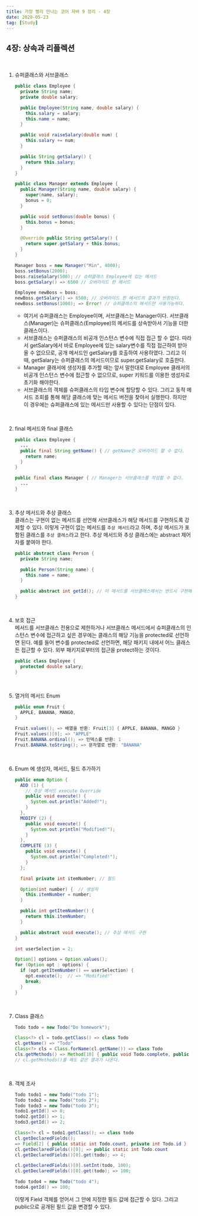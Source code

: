 ```yaml
---
title: 가장 빨리 만나는 코어 자바 9 정리 - 4장
date: 2020-05-23
tag: [Study]
---
```


## 4장: 상속과 리플렉션

<br />

1. 슈퍼클래스와 서브클래스

    ```java
    public class Employee {
      private String name;
      private double salary;

      public Employee(String name, double salary) {
        this.salary = salary;
        this.name = name;
      }

      public void raiseSalary(double num) {
        this.salary += num;
      }

      public String getSalary() {
        return this.salary;
      }
    }

    public class Manager extends Employee {
      public Manager(String name, double salary) {
        super(name, salary);
        bonus = 0;
      }

      public void setBonus(double bonus) {
        this.bonus = bonus;
      }

      @Override public String getSalary() {
        return super.getSalary + this.bonus;
      }
    }

    Manager boss = new Manager("Min", 4000);
    boss.setBonus(2000);
    boss.raiseSalary(500); // 슈퍼클래스 Employee에 있는 메서드
    boss.getSalary() => 6500 // 오버라이드 한 메서드

    Employee newBoss = boss;
    newBoss.getSalary() => 6500; // 오버라이드 한 메서드의 결과가 반환된다.
    newBoss.setBonus(1000); => Error! // 슈퍼클래스의 메서드만 사용가능하다.
    ```

    - 여기서 슈퍼클래스는 Employee이며, 서브클래스는 Manager이다. 서브클래스(Manager)는 슈퍼클래스(Employee)의 메서드를 상속받아서 기능을 더한 클래스이다.
    - 서브클래스는 슈퍼클래스의 비공개 인스턴스 변수에 직접 접근 할 수 없다. 따라서 getSalary에서 바로 Employee에 있는 salary변수를 직접 접근하여 받아올 수 없으므로, 공개 메서드인 getSalary를 호출하여 사용하였다. 그리고 이 때, getSalary는 슈퍼클래스의 메서드이므로 super.getSalary로 호출한다.
    - Manager 클래서에 생성자를 추가할 때는 앞서 말한대로 Employee 클래서의 비공개 인스턴스 변수에 접근할 수 없으므로, super 키워드를 이용한 생성자로 초기화 해야한다.
    - 서브클래스의 객체를 슈퍼클래스의 타입 변수에 할당할 수 있다. 그리고 동적 메서드 조회를 통해 해당 클래스에 맞는 메서드 버전을 찾아서 실행한다. 하지만 이 경우에는 슈퍼클래스에 있는 메서드만 사용할 수 있다는 단점이 있다.

<br />

2. final 메서드와 final 클래스

    ```java
    public class Employee {
      ...
      public final String getName() { // getName은 오버라이드 할 수 없다.
        return name;
      }
    }

    public final class Manager { // Manager는 서브클래스를 작성할 수 없다.
      ...
    }
    ```

<br />

3. 추상 메서드와 추상 클래스  
   클래스는 구현이 없는 메서드를 선언해 서브클래스가 해당 메서드를 구현하도록 강제할 수 있다. 이렇게 구현이 없는 메서드를 `추상 메서드`라고 하며, 추상 메서드가 포함된 클래스를 `추상 클래스`라고 한다. 추상 메서드와 추상 클래스에는 abstract 제어자를 붙여야 한다.

    ```java
    public abstract class Person {
      private String name;

      public Person(String name) {
        this.name = name;
      }

      public abstract int getId(); // 이 메서드를 서브클래스에서는 반드시 구현해야한다.
    }
    ```

<br />

4. 보호 접근  
   메서드를 서브클래스 전용으로 제한하거나 서브클래스 메서드에서 슈퍼클래스의 인스턴스 변수에 접근하고 싶은 경우에는 클래스의 해당 기능을 protected로 선언하면 된다. 예를 들어 변수를 protected로 선언하면, 해당 패키지 내에서 어느 클래스든 접근할 수 있다. 외부 패키지로부터의 접근을 protect하는 것이다.

    ```java
    public class Employee {
      protected double salary;
    }
    ```

<br />

5. 열거의 메서드 Enum

    ```java
    public enum Fruit {
      APPLE, BANANA, MANGO,
    }

    Fruit.values(); => 배열을 반환: Fruit[3] { APPLE, BANANA, MANGO }
    Fruit.values()[0]; => "APPLE"
    Fruit.BANANA.ordinal(); => 인덱스를 반환: 1
    Fruit.BANANA.toString(); => 문자열로 반환: "BANANA"
    ```

<br />

6. Enum 에 생성자, 메서드, 필드 추가하기  

    ```java
    public enum Option {
      ADD (1) {
        // 추상 메서드 execute Override
        public void execute() {
          System.out.println("Added!");
        }
      },
      MODIFY (2) {
        public void execute() {
          System.out.println("Modified!");
        }
      },
      COMPLETE (3) {
        public void execute() {
          System.out.println("Completed!");
        }
      };

      final private int itemNumber; // 필드

      Option(int number) {  // 생성자
        this.itemNumber = number;
      }

      public int getItemNumber() {
        return this.itemNumber;
      }

      public abstract void execute(); // 추상 메서드 구현
    }

    int userSelection = 2;

    Option[] options = Option.values();
    for (Option opt : options) {
      if (opt.getItemNumber() == userSelection) {
        opt.execute();  // => "Modified!"
        break;
      }
    }
    ```

<br />

7. Class 클래스

    ```java
    Todo todo = new Todo("Do homework");

    Class<?> cl = todo.getClass() => class Todo
    cl.getName() => "Todo"
    Class<?> cls = Class.forName(cl.getName()) => class Todo
    cls.getMethods() => Method[10] { public void Todo.complete, public int Todo.getId, ... }
    // cl.getMethods()를 해도 같은 결과가 나온다.
    ```

<br />

8. 객체 조사

    ```java
    Todo todo1 = new Todo("todo 1");
    Todo todo2 = new Todo("todo 2");
    Todo todo3 = new Todo("todo 3");
    todo1.getId() => 0;
    todo2.getId() => 1;
    todo3.getId() => 2;

    Class<?> cl = todo1.getClass(); => class todo
    cl.getDeclaredFields();
    => Field[2] { public static int Todo.count, private int Todo.id }
    cl.getDeclaredFields()[0]; => public static int Todo.count
    cl.getDeclaredFields()[0].get(todo); => 4;

    cl.getDeclaredFields()[0].setInt(todo, 100);
    cl.getDeclaredFields()[0].get(todo); => 100;

    Todo todo4 = new Todo("todo 4");
    todo4.getId() => 100;
    ```

    이렇게 Field 객체를 얻어서 그 안에 지정한 필드 값에 접근할 수 있다. 그리고 public으로 공개된 필드 값을 변경할 수 있다.
